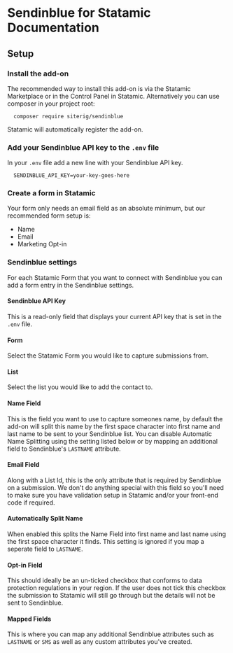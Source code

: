 # Sendinblue for Statamic Documentation

## Setup

### Install the add-on

The recommended way to install this add-on is via the Statamic Marketplace or in the Control Panel in Statamic. Alternatively you can use composer in your project root:

```
  composer require siterig/sendinblue
```

Statamic will automatically register the add-on.


### Add your Sendinblue API key to the `.env` file

In your `.env` file add a new line with your Sendinblue API key.

```
  SENDINBLUE_API_KEY=your-key-goes-here
```


### Create a form in Statamic

Your form only needs an email field as an absolute minimum, but our recommended form setup is:

- Name
- Email
- Marketing Opt-in


### Sendinblue settings

For each Statamic Form that you want to connect with Sendinblue you can add a form entry in the Sendinblue settings.

#### Sendinblue API Key

This is a read-only field that displays your current API key that is set in the `.env` file.


#### Form

Select the Statamic Form you would like to capture submissions from.


#### List

Select the list you would like to add the contact to.


#### Name Field

This is the field you want to use to capture someones name, by default the add-on will split this name by the first space character into first name and last name to be sent to your Sendinblue list. You can disable Automatic Name Splitting using the setting listed below or by mapping an additional field to Sendinblue's `LASTNAME` attribute.


#### Email Field

Along with a List Id, this is the only attribute that is required by Sendinblue on a submission. We don't do anything special with this field so you'll need to make sure you have validation setup in Statamic and/or your front-end code if required.


#### Automatically Split Name

When enabled this splits the Name Field into first name and last name using the first space character it finds. This setting is ignored if you map a seperate field to `LASTNAME`.


#### Opt-in Field

This should ideally be an un-ticked checkbox that conforms to data protection regulations in your region. If the user does not tick this checkbox the submission to Statamic will still go through but the details will not be sent to Sendinblue.


#### Mapped Fields

This is where you can map any additional Sendinblue attributes such as `LASTNAME` or `SMS` as well as any custom attributes you've created.


